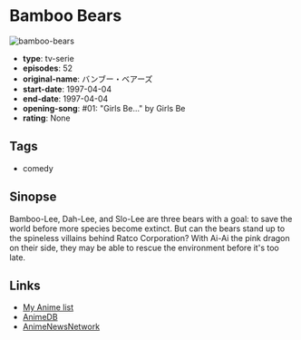 # Bamboo Bears

![bamboo-bears](https://cdn.myanimelist.net/images/anime/9/4138.jpg)

-   **type**: tv-serie
-   **episodes**: 52
-   **original-name**: バンブー・ベアーズ
-   **start-date**: 1997-04-04
-   **end-date**: 1997-04-04
-   **opening-song**: #01: "Girls Be..." by Girls Be
-   **rating**: None

## Tags

-   comedy

## Sinopse

Bamboo-Lee, Dah-Lee, and Slo-Lee are three bears with a goal: to save the world before more species become extinct. But can the bears stand up to the spineless villains behind Ratco Corporation? With Ai-Ai the pink dragon on their side, they may be able to rescue the environment before it's too late.

## Links

-   [My Anime list](https://myanimelist.net/anime/2822/Bamboo_Bears)
-   [AnimeDB](http://anidb.info/perl-bin/animedb.pl?show=anime&aid=7073)
-   [AnimeNewsNetwork](http://www.animenewsnetwork.com/encyclopedia/anime.php?id=3285)
